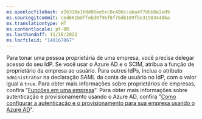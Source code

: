 ```yaml
---
ms.openlocfilehash: e26318e1b0d86ee5ec0c486ccaba4f7dbb8e2ed9
ms.sourcegitcommit: ced661bdffebd0f96f6f76db109fbe31983448ba
ms.translationtype: HT
ms.contentlocale: pt-BR
ms.lasthandoff: 11/16/2022
ms.locfileid: "148167067"
---
```

Para tonar uma pessoa proprietária de uma empresa, você precisa delegar acesso do seu IdP. Se você usar o Azure AD e o SCIM, atribua a função de proprietário da empresa ao usuário. Para outros IdPs, inclua o atributo `administrator` na declaração SAML da conta de usuário no IdP, com o valor igual a `true`. Para obter mais informações sobre proprietários de empresas, confira "[Funções em uma empresa](/admin/user-management/managing-users-in-your-enterprise/roles-in-an-enterprise)". Para obter mais informações sobre autenticação e provisionamento usando o Azure AD, confira "[Como configurar a autenticação e o provisionamento para sua empresa usando o Azure AD](/admin/identity-and-access-management/using-saml-for-enterprise-iam/configuring-authentication-and-provisioning-for-your-enterprise-using-azure-ad)".
